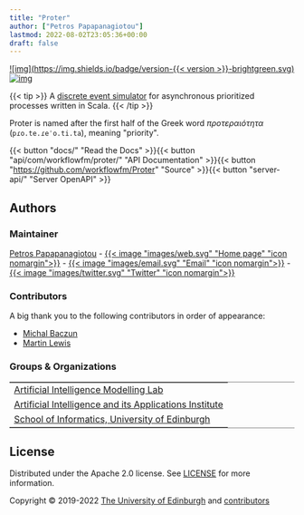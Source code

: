 ```yaml
---
title: "Proter"
author: ["Petros Papapanagiotou"]
lastmod: 2022-08-02T23:05:36+00:00
draft: false
---
```


[![img](https://img.shields.io/badge/version-{{< version >}}-brightgreen.svg)](../../releases/latest)
[![img](https://img.shields.io/badge/license-Apache%202.0-yellowgreen.svg)](https://opensource.org/licenses/Apache-2.0)

{{< tip >}}
A [discrete event simulator](https://en.wikipedia.org/wiki/Discrete-event_simulation) for asynchronous prioritized processes written in Scala.
{{< /tip >}}


Proter is named after the first half of the Greek word *προτεραιότητα* (`pɾo.te.ɾeˈo.ti.ta`), meaning "priority".


{{< button "docs/" "Read the Docs" >}}{{< button "api/com/workflowfm/proter/" "API Documentation" >}}{{< button "https://github.com/workflowfm/Proter" "Source" >}}{{< button "server-api/" "Server OpenAPI" >}}


<a id="authors"></a>

## Authors

### Maintainer

[Petros Papapanagiotou](https://github.com/PetrosPapapa) - [{{< image "images/web.svg" "Home page" "icon nomargin">}}](https://homepages.inf.ed.ac.uk/ppapapan/) - [{{< image "images/email.svg" "Email" "icon nomargin">}}](mailto:petros@workflowfm.com?subject=Proter) - [{{< image "images/twitter.svg" "Twitter" "icon nomargin">}}](https://twitter.com/petrospapapa)

### Contributors

A big thank you to the following contributors in order of appearance:

-   [Michal Baczun](https://github.com/MBaczun)
-   [Martin Lewis](https://github.com/martin-lewis)



### Groups & Organizations


<table border="2" cellspacing="0" cellpadding="6" rules="groups" frame="hsides">
<tbody>
<tr>
<td class="org-left"><a href="https://aiml.inf.ed.ac.uk/">Artificial Intelligence Modelling Lab</a></td>
</tr>


<tr>
<td class="org-left"><a href="https://web.inf.ed.ac.uk/aiai">Artificial Intelligence and its Applications Institute</a></td>
</tr>


<tr>
<td class="org-left"><a href="https://www.ed.ac.uk/informatics/">School of Informatics, University of Edinburgh</a></td>
</tr>
</tbody>
</table>


## License

Distributed under the Apache 2.0 license. See [LICENSE](https://github.com/workflowfm/Proter/blob/master/LICENSE) for more information.

Copyright &copy; 2019-2022 [The University of Edinburgh](https://www.ed.ac.uk/) and [contributors](#authors)

